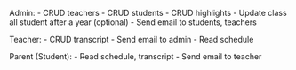 Admin: - CRUD teachers - CRUD students - CRUD highlights - Update class all student after a year (optional) - Send email to students, teachers

Teacher: - CRUD transcript - Send email to admin - Read schedule

Parent (Student): - Read schedule, transcript - Send email to teacher
